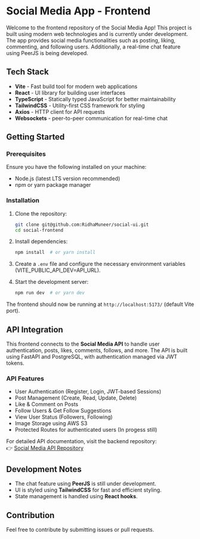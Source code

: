 # Social Media App - Frontend

Welcome to the frontend repository of the Social Media App! This project is built using modern web technologies and is currently under development. The app provides social media functionalities such as posting, liking, commenting, and following users. Additionally, a real-time chat feature using PeerJS is being developed.

## Tech Stack

- **Vite** - Fast build tool for modern web applications
- **React** - UI library for building user interfaces
- **TypeScript** - Statically typed JavaScript for better maintainability
- **TailwindCSS** - Utility-first CSS framework for styling
- **Axios** - HTTP client for API requests
- **Websockets** - peer-to-peer communication for real-time chat

## Getting Started

### Prerequisites

Ensure you have the following installed on your machine:
- Node.js (latest LTS version recommended)
- npm or yarn package manager

### Installation

1. Clone the repository:
   ```sh
   git clone git@github.com:RidhaMuneer/social-ui.git
   cd social-frontend
   ```

2. Install dependencies:
   ```sh
   npm install  # or yarn install
   ```

3. Create a `.env` file and configure the necessary environment variables (VITE_PUBLIC_API_DEV=API_URL).

4. Start the development server:
   ```sh
   npm run dev  # or yarn dev
   ```

The frontend should now be running at `http://localhost:5173/` (default Vite port).

## API Integration

This frontend connects to the **Social Media API** to handle user authentication, posts, likes, comments, follows, and more. The API is built using FastAPI and PostgreSQL, with authentication managed via JWT tokens.

### API Features
- User Authentication (Register, Login, JWT-based Sessions)
- Post Management (Create, Read, Update, Delete)
- Like & Comment on Posts
- Follow Users & Get Follow Suggestions
- View User Status (Followers, Following)
- Image Storage using AWS S3
- Protected Routes for authenticated users (In progess still)

For detailed API documentation, visit the backend repository:  
👉 [Social Media API Repository](https://github.com/RidhaMuneer/social-core)

## Development Notes
- The chat feature using **PeerJS** is still under development.
- UI is styled using **TailwindCSS** for fast and efficient styling.
- State management is handled using **React hooks**.

## Contribution
Feel free to contribute by submitting issues or pull requests.
